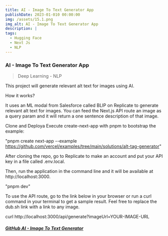 ```yaml
---
title: AI - Image To Text Generator App
publishDate: 2023-01-010 00:00:00
img: /assets/15.1.png
img_alt: AI - Image To Text Generator App
description: |
tags:
  - Hugging Face
  - Next Js  
  - NLP 
---
```

### AI - Image To Text Generator App
> Deep Learning - NLP 

This project will generate relevant alt text for images using AI.

How it works? 

It uses an ML modal from Salesforce called BLIP on Replicate to generate relevant alt text for images. You can feed the Next.js API route an image as a query param and it will return a one sentence description of that image.

Clone and Deploya
Execute create-next-app with pnpm to bootstrap the example:

"pnpm create next-app --example https://github.com/vercel/examples/tree/main/solutions/alt-tag-generator"

After cloning the repo, go to Replicate to make an account and put your API key in a file called .env.local.

Then, run the application in the command line and it will be available at http://localhost:3000.

"pnpm dev"

To use the API route, go to the link below in your browser or run a curl command in your terminal to get a sample result. Feel free to replace the dub.sh link with a link to any image.

curl http://localhost:3000/api/generate?imageUrl=YOUR-IMAGE-URL



##### <a href="https://github.com/Ivo196/generate-ImageToText-AI-NextJs" target="_blank">GitHub AI - Image To Text Generator</a>

